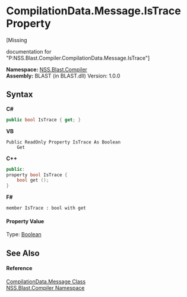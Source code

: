 # CompilationData.Message.IsTrace Property 
 

\[Missing <summary> documentation for "P:NSS.Blast.Compiler.CompilationData.Message.IsTrace"\]

**Namespace:**&nbsp;<a href="26a25caa-f50b-92ad-f15c-dbb9db1493ae">NSS.Blast.Compiler</a><br />**Assembly:**&nbsp;BLAST (in BLAST.dll) Version: 1.0.0

## Syntax

**C#**<br />
``` C#
public bool IsTrace { get; }
```

**VB**<br />
``` VB
Public ReadOnly Property IsTrace As Boolean
	Get
```

**C++**<br />
``` C++
public:
property bool IsTrace {
	bool get ();
}
```

**F#**<br />
``` F#
member IsTrace : bool with get

```


#### Property Value
Type: <a href="https://docs.microsoft.com/dotnet/api/system.boolean" target="_blank" rel="noopener noreferrer">Boolean</a>

## See Also


#### Reference
<a href="e67b54fe-fb86-7ae8-d46e-8efaf40ec157">CompilationData.Message Class</a><br /><a href="26a25caa-f50b-92ad-f15c-dbb9db1493ae">NSS.Blast.Compiler Namespace</a><br />